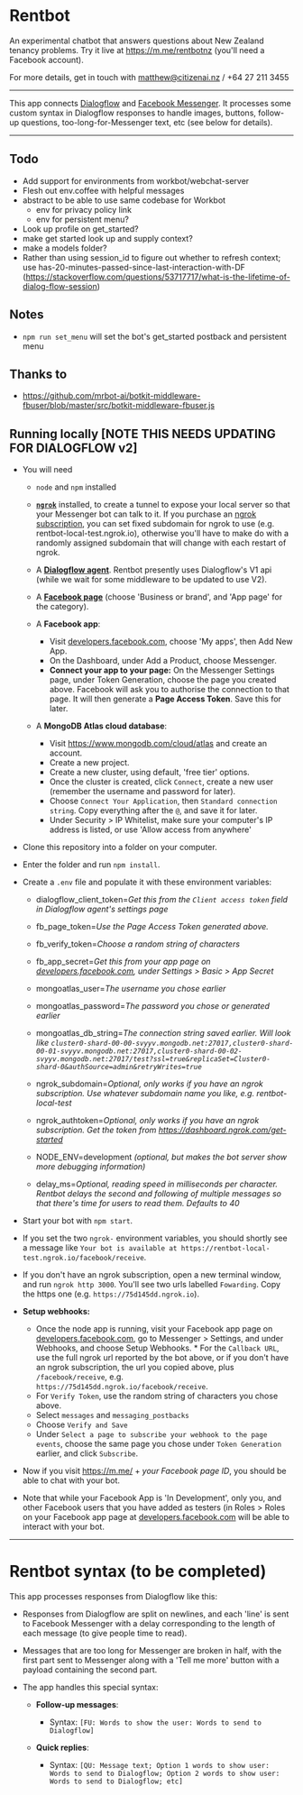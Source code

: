# Rentbot
An experimental chatbot that answers questions about New Zealand tenancy problems.
Try it live at https://m.me/rentbotnz (you'll need a Facebook account).

For more details, get in touch with matthew@citizenai.nz / +64 27 211 3455

---

This app connects [Dialogflow](https://dialogflow.com) and [Facebook Messenger](https://www.messenger.com).
It processes some custom syntax in Dialogflow responses to handle images, buttons, follow-up questions, too-long-for-Messenger text, etc (see below for details).

---

## Todo

* Add support for environments from workbot/webchat-server
* Flesh out env.coffee with helpful messages
* abstract to be able to use same codebase for Workbot
  * env for privacy policy link
  * env for persistent menu?
* Look up profile on get_started?
* make get started look up and supply context?
* make a models folder?
* Rather than using session_id to figure out whether to refresh context; use has-20-minutes-passed-since-last-interaction-with-DF (https://stackoverflow.com/questions/53717717/what-is-the-lifetime-of-dialog-flow-session)


## Notes

* `npm run set_menu` will set the bot's get_started postback and persistent menu


## Thanks to

* https://github.com/mrbot-ai/botkit-middleware-fbuser/blob/master/src/botkit-middleware-fbuser.js

## Running locally [NOTE THIS NEEDS UPDATING FOR DIALOGFLOW v2]

* You will need

  * `node` and `npm` installed

  * **[`ngrok`](https://ngrok.com/)** installed, to create a tunnel to expose your local server so that your Messenger bot can talk to it. If you purchase an [ngrok subscription](https://ngrok.com/pricing), you can set fixed subdomain for ngrok to use (e.g. rentbot-local-test.ngrok.io), otherwise you'll have to make do with a randomly assigned subdomain that will change with each restart of ngrok.

  * A **[Dialogflow agent](https://dialogflow.com)**. Rentbot presently uses Dialogflow's V1 api (while we wait for some middleware to be updated to use V2).

  * A **[Facebook page](https://www.facebook.com/pages/creation/)** (choose 'Business or brand', and 'App page' for the category).

  * A **Facebook app**:
    * Visit [developers.facebook.com](https://developers.facebook.com/), choose 'My apps', then Add New App.
    * On the Dashboard, under Add a Product, choose Messenger.
    * **Connect your app to your page:** On the Messenger Settings page, under Token Generation, choose the page you created above. Facebook will ask you to authorise the connection to that page. It will then generate a **Page Access Token**. Save this for later.

  * A **MongoDB Atlas cloud database**:
    * Visit https://www.mongodb.com/cloud/atlas and create an account.
    * Create a new project.
    * Create a new cluster, using default, 'free tier' options.
    * Once the cluster is created, click `Connect`, create a new user (remember the username and password for later).
    * Choose `Connect Your Application`, then `Standard connection string`. Copy everything after the `@`, and save it for later.
    * Under Security > IP Whitelist, make sure your computer's IP address is listed, or use 'Allow access from anywhere'

* Clone this repository into a folder on your computer.

* Enter the folder and run `npm install`.

* Create a `.env` file and populate it with these environment variables:

  * dialogflow_client_token=*Get this from the `Client access token` field in Dialogflow agent's settings page*

  * fb_page_token=*Use the Page Access Token generated above.*

  * fb_verify_token=*Choose a random string of characters*

  * fb_app_secret=*Get this from your app page on [developers.facebook.com](https://developers.facebook.com/), under Settings > Basic > App Secret*

  * mongoatlas_user=*The username you chose earlier*

  * mongoatlas_password=*The password you chose or generated earlier*

  * mongoatlas_db_string=*The connection string saved earlier. Will look like `cluster0-shard-00-00-svyyv.mongodb.net:27017,cluster0-shard-00-01-svyyv.mongodb.net:27017,cluster0-shard-00-02-svyyv.mongodb.net:27017/test?ssl=true&replicaSet=Cluster0-shard-0&authSource=admin&retryWrites=true`*

  * ngrok_subdomain=*Optional, only works if you have an ngrok subscription. Use whatever subdomain name you like, e.g. rentbot-local-test*

  * ngrok_authtoken=*Optional, only works if you have an ngrok subscription. Get the token from https://dashboard.ngrok.com/get-started*

  * NODE_ENV=development *(optional, but makes the bot server show more debugging information)*

  * delay_ms=*Optional, reading speed in milliseconds per character. Rentbot delays the second and following of multiple messages so that there's time for users to read them. Defaults to 40*

* Start your bot with `npm start`.

* If you set the two `ngrok-` environment variables, you should shortly see a message like `Your bot is available at https://rentbot-local-test.ngrok.io/facebook/receive`.

* If you don't have an ngrok subscription, open a new terminal window, and run `ngrok http 3000`. You'll see two urls labelled `Fowarding`. Copy the https one (e.g. `https://75d145dd.ngrok.io`).

* **Setup webhooks:**
  * Once the node app is running, visit your Facebook app page on [developers.facebook.com](https://developers.facebook.com/), go to Messenger > Settings, and under Webhooks, and choose Setup Webhooks. * For the `Callback URL`, use the full ngrok url reported by the bot above, or if you don't have an ngrok subscription, the url you copied above, plus `/facebook/receive`, e.g. `https://75d145dd.ngrok.io/facebook/receive`.
  * For `Verify Token`, use the random string of characters you chose above.
  * Select `messages` and `messaging_postbacks`
  * Choose `Verify and Save`
  * Under `Select a page to subscribe your webhook to the page events`, choose the same page you chose under `Token Generation` earlier, and click `Subscribe`.

* Now if you visit https://m.me/ + *your Facebook page ID*, you should be able to chat with your bot.

* Note that while your Facebook App is 'In Development', only you, and other Facebook users that you have added as testers (in Roles > Roles on your Facebook app page at [developers.facebook.com](https://developers.facebook.com/) will be able to interact with your bot.

---

# Rentbot syntax (to be completed)

This app processes responses from Dialogflow like this:

* Responses from Dialogflow are split on newlines, and each 'line' is sent to Facebook Messenger with a delay corresponding to the length of each message (to give people time to read).

* Messages that are too long for Messenger are broken in half, with the first part sent to Messenger along with a 'Tell me more' button with a payload containing the second part.

* The app handles this special syntax:

  * **Follow-up messages**:
    * Syntax: `[FU: Words to show the user: Words to send to Dialogflow]`

  * **Quick replies**:
    * Syntax: `[QU: Message text; Option 1 words to show user: Words to send to Dialogflow; Option 2 words to show user: Words to send to Dialogflow; etc]`
